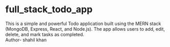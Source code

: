 # full_stack_todo_app
This is a simple and powerful Todo application built using the MERN stack (MongoDB, Express, React, and Node.js). The app allows users to add, edit, delete, and mark tasks as completed.
<br>
Author- shahil khan

